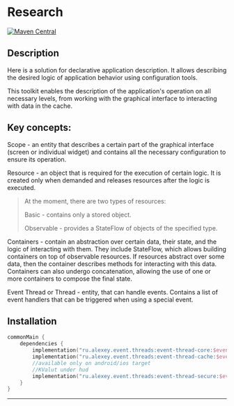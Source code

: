 # Research
[![Maven Central](https://img.shields.io/maven-metadata/v?metadataUrl=https%3A%2F%2Frepo1.maven.org%2Fmaven2%2Fio%2Fgithub%2Fizzzgoy%2Fevent-thread-core%2Fmaven-metadata.xml&label=maven-central)](https://central.sonatype.com/artifact/io.github.izzzgoy/event-thread-core)

## Description 


Here is a solution for declarative application description. It allows describing the desired logic of application behavior using configuration tools.

This toolkit enables the description of the application's operation on all necessary levels, from working with the graphical interface to interacting with data in the cache.

## Key concepts:
Scope - an entity that describes a certain part of the graphical interface (screen or individual widget) and contains all the necessary configuration to ensure its operation.

Resource - an object that is required for the execution of certain logic. It is created only when demanded and releases resources after the logic is executed.

> At the moment, there are two types of resources:
>
> Basic - contains only a stored object.
> 
> Observable - provides a StateFlow of objects of the specified type.

Containers - contain an abstraction over certain data, their state, and the logic of interacting with them. They include StateFlow, which allows building containers on top of observable resources. If resources abstract over some data, then the container describes methods for interacting with this data. Containers can also undergo concatenation, allowing the use of one or more containers to compose the final state.

Event Thread or Thread - entity, that can handle events. Contains a list of event handlers that can be triggered when using a special event.

## Installation


```kotlin
commonMain {
    dependencies {
        implementation("ru.alexey.event.threads:event-thread-core:$event_thread_version")
        implementation("ru.alexey.event.threads:event-thread-cache:$event_thread_version")
        //available only on android/ios target
        //KValut under hud
        implementation("ru.alexey.event.threads:event-thread-secure:$event_thread_version")
    }
}
```

***
